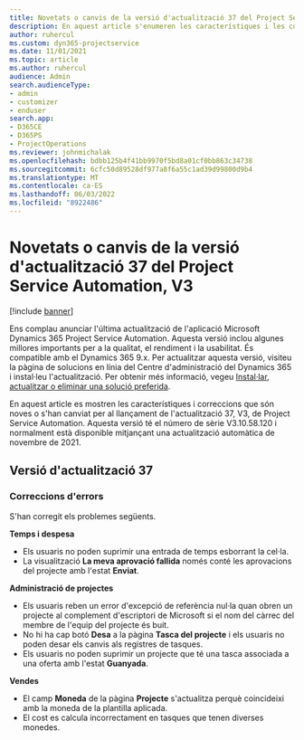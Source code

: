 ```yaml
---
title: Novetats o canvis de la versió d'actualització 37 del Project Service Automation, V3
description: En aquest article s'enumeren les característiques i les correccions disponibles a la Versió 37 d'actualització Microsoft Dynamics 365 Project Service Automation, V3.
author: ruhercul
ms.custom: dyn365-projectservice
ms.date: 11/01/2021
ms.topic: article
ms.author: ruhercul
audience: Admin
search.audienceType:
- admin
- customizer
- enduser
search.app:
- D365CE
- D365PS
- ProjectOperations
ms.reviewer: johnmichalak
ms.openlocfilehash: bdbb125b4f41bb9970f5bd8a01cf0bb863c34738
ms.sourcegitcommit: 6cfc50d89528df977a8f6a55c1ad39d99800d9b4
ms.translationtype: MT
ms.contentlocale: ca-ES
ms.lasthandoff: 06/03/2022
ms.locfileid: "8922486"
---
```

# <a name="whats-new-or-changed-in-project-service-automation-update-release-37-v3"></a>Novetats o canvis de la versió d'actualització 37 del Project Service Automation, V3

[!include [banner](../includes/psa-now-project-operations.md)]

Ens complau anunciar l'última actualització de l'aplicació Microsoft Dynamics 365 Project Service Automation. Aquesta versió inclou algunes millores importants per a la qualitat, el rendiment i la usabilitat. És compatible amb el Dynamics 365 9.x. Per actualitzar aquesta versió, visiteu la pàgina de solucions en línia del Centre d'administració del Dynamics 365 i instal·leu l'actualització. Per obtenir més informació, vegeu [Instal·lar, actualitzar o eliminar una solució preferida](/power-platform/admin/install-remove-preferred-solution).

En aquest article es mostren les característiques i correccions que són noves o s'han canviat per al llançament de l'actualització 37, V3, de Project Service Automation. Aquesta versió té el número de sèrie V3.10.58.120 i normalment està disponible mitjançant una actualització automàtica de novembre de 2021.

## <a name="update-release-37"></a>Versió d'actualització 37

### <a name="bug-fixes"></a>Correccions d'errors

S'han corregit els problemes següents.

**Temps i despesa**
- Els usuaris no poden suprimir una entrada de temps esborrant la cel·la.
- La visualització **La meva aprovació fallida** només conté les aprovacions del projecte amb l'estat **Enviat**.

**Administració de projectes**
- Els usuaris reben un error d'excepció de referència nul·la quan obren un projecte al complement d'escriptori de Microsoft si el nom del càrrec del membre de l'equip del projecte és buit.
- No hi ha cap botó **Desa** a la pàgina **Tasca del projecte** i els usuaris no poden desar els canvis als registres de tasques.
- Els usuaris no poden suprimir un projecte que té una tasca associada a una oferta amb l'estat **Guanyada**.

**Vendes**
- El camp **Moneda** de la pàgina **Projecte** s'actualitza perquè coincideixi amb la moneda de la plantilla aplicada.
- El cost es calcula incorrectament en tasques que tenen diverses monedes.
